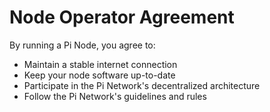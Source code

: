 # Node Operator Agreement

By running a Pi Node, you agree to:

* Maintain a stable internet connection
* Keep your node software up-to-date
* Participate in the Pi Network's decentralized architecture
* Follow the Pi Network's guidelines and rules
